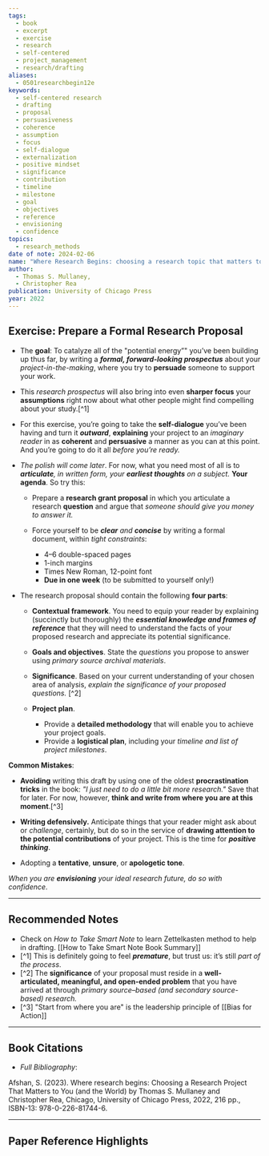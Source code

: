```yaml
---
tags:
  - book
  - excerpt
  - exercise
  - research
  - self-centered
  - project_management
  - research/drafting
aliases:
  - 0501researchbegin12e
keywords:
  - self-centered research
  - drafting
  - proposal
  - persuasiveness
  - coherence
  - assumption
  - focus
  - self-dialogue
  - externalization
  - positive mindset
  - significance
  - contribution
  - timeline
  - milestone
  - goal
  - objectives
  - reference
  - envisioning
  - confidence
topics:
  - research_methods
date of note: 2024-02-06
name: "Where Research Begins: choosing a research topic that matters to you (and the world)"
author:
  - Thomas S. Mullaney,
  - Christopher Rea
publication: University of Chicago Press
year: 2022
---
```


## Exercise: Prepare a Formal Research Proposal

- The **goal**: To catalyze all of the "potential energy”" you’ve been building up thus far, by writing a ***formal, forward-looking prospectus*** about your *project-in-the-making*, where you try to **persuade** someone to support your work.
  
- This *research prospectus* will also bring into even **sharper focus** your **assumptions** right now about what other people might find compelling about your study.[^1] 
  
-  For this exercise, you’re going to take the **self-dialogue** you’ve been having and turn it ***outward***, **explaining** your project to an *imaginary reader* in as **coherent** and **persuasive** a manner as you can at this point.  And you’re going to do it all *before you’re ready.* 

- *The polish will come later*. For now, what you need most of all is to ***articulate**, in written form, your **earliest thoughts** on a subject.*  **Your agenda**. So try this: 
    
	- Prepare a **research grant proposal** in which you articulate a research **question** and argue that *someone should give you money to answer it.* 
	   
	- Force yourself to be ***clear** and **concise*** by writing a formal document, within *tight constraints*:
		- 4–6 double-spaced pages
		- 1-inch margins
		- Times New Roman, 12-point font
		- **Due in one week** (to be submitted to yourself only!)
		  
- The research proposal should contain the following **four parts**:
	- **Contextual framework**. You need to equip your reader by explaining (succinctly but thoroughly) the ***essential knowledge and frames of reference*** that they will need to understand the facts of your proposed research and appreciate its potential significance.
	  
	- **Goals and objectives**. State the *questions* you propose to answer using *primary source archival materials*.
	  
	- **Significance**. Based on your current understanding of your chosen area of analysis, *explain the significance of your proposed questions.* [^2]
	  
	- **Project plan**. 
		- Provide a **detailed methodology** that will enable you to achieve your project goals. 
		- Provide a **logistical plan**, including your *timeline and list of project milestones*.


**Common Mistakes**:

- **Avoiding** writing this draft by using one of the oldest **procrastination tricks** in the book: *"I just need to do a little bit more research."*  Save that for later. For now, however, **think and write from where you are at this moment**.[^3]

- **Writing defensively.** Anticipate things that your reader might ask about or *challenge*, certainly, but do so in the service of **drawing attention to the potential contributions** of your project. This is the time for ***positive thinking***.
  
- Adopting a **tentative**, **unsure**, or **apologetic tone**. 
  
*When you are **envisioning** your ideal research future, do so with confidence*. 
 

----
## Recommended Notes

- Check on *How to Take Smart Note* to learn Zettelkasten method to help in drafting. [[How to Take Smart Note Book Summary]]
- [^1] This is definitely going to feel ***premature***, but trust us: it’s still *part of the process*.
- [^2] The **significance** of your proposal must reside in a **well-articulated, meaningful, and open-ended problem** that you have arrived at through *primary source–based (and secondary source-based) research.*
- [^3] "Start from where you are" is the leadership principle of [[Bias for Action]]

----------
## Book Citations

- *Full Bibliography*:

Afshan, S. (2023). Where research begins: Choosing a Research Project That Matters to You (and the World) by Thomas S. Mullaney and Christopher Rea, Chicago, University of Chicago Press, 2022, 216 pp., ISBN-13: 978-0-226-81744-6.

-----------
##  Paper Reference Highlights
